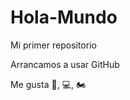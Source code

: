 # Hola-Mundo

Mi primer repositorio

Arrancamos a usar GitHub

Me gusta :car:, :computer:, :motorcycle:
